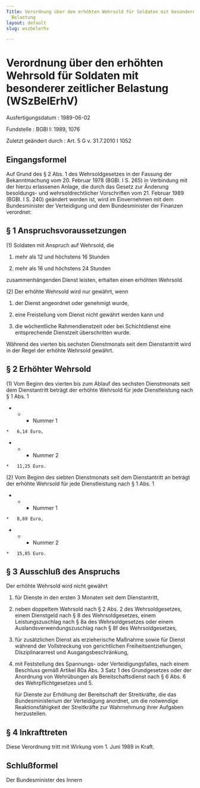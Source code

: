 ```yaml
---
Title: Verordnung über den erhöhten Wehrsold für Soldaten mit besonderer zeitlicher
  Belastung
layout: default
slug: wszbelerhv

---
```


# Verordnung über den erhöhten Wehrsold für Soldaten mit besonderer zeitlicher Belastung (WSzBelErhV)

Ausfertigungsdatum
:   1989-06-02

Fundstelle
:   BGBl I: 1989, 1076

Zuletzt geändert durch
:   Art. 5 G v. 31.7.2010 I 1052


## Eingangsformel

Auf Grund des § 2 Abs. 1 des Wehrsoldgesetzes in der Fassung der
Bekanntmachung vom 20. Februar 1978 (BGBl. I S. 265) in Verbindung mit
der hierzu erlassenen Anlage, die durch das Gesetz zur Änderung
besoldungs- und wehrsoldrechtlicher Vorschriften vom 21. Februar 1989
(BGBl. I S. 240) geändert worden ist, wird im Einvernehmen mit dem
Bundesminister der Verteidigung und dem Bundesminister der Finanzen
verordnet:


## § 1 Anspruchsvoraussetzungen

(1) Soldaten mit Anspruch auf Wehrsold, die

1.  mehr als 12 und höchstens 16 Stunden


2.  mehr als 16 und höchstens 24 Stunden



zusammenhängenden Dienst leisten, erhalten einen erhöhten Wehrsold.

(2) Der erhöhte Wehrsold wird nur gewährt, wenn

1.  der Dienst angeordnet oder genehmigt wurde,


2.  eine Freistellung vom Dienst nicht gewährt werden kann und


3.  die wöchentliche Rahmendienstzeit oder bei Schichtdienst eine
    entsprechende Dienstzeit überschritten wurde.



Während des vierten bis sechsten Dienstmonats seit dem Dienstantritt
wird in der Regel der erhöhte Wehrsold gewährt.


## § 2 Erhöhter Wehrsold

(1) Vom Beginn des vierten bis zum Ablauf des sechsten Dienstmonats
seit dem Dienstantritt beträgt der erhöhte Wehrsold für jede
Dienstleistung nach § 1 Abs. 1

*    *   - Nummer 1

    *   6,14 Euro,


*    *   - Nummer 2

    *   11,25 Euro.




(2) Vom Beginn des siebten Dienstmonats seit dem Dienstantritt an
beträgt der erhöhte Wehrsold für jede Dienstleistung nach § 1 Abs. 1

*    *   - Nummer 1

    *   8,69 Euro,


*    *   - Nummer 2

    *   15,85 Euro.





## § 3 Ausschluß des Anspruchs

Der erhöhte Wehrsold wird nicht gewährt

1.  für Dienste in den ersten 3 Monaten seit dem Dienstantritt,


2.  neben doppeltem Wehrsold nach § 2 Abs. 2 des Wehrsoldgesetzes, einem
    Dienstgeld nach § 8 des Wehrsoldgesetzes, einem Leistungszuschlag nach
    § 8a des Wehrsoldgesetzes oder einem Auslandsverwendungszuschlag nach
    § 8f des Wehrsoldgesetzes,


3.  für zusätzlichen Dienst als erzieherische Maßnahme sowie für Dienst
    während der Vollstreckung von gerichtlichen Freiheitsentziehungen,
    Disziplinararrest und Ausgangsbeschränkung,


4.  mit Feststellung des Spannungs- oder Verteidigungsfalles, nach einem
    Beschluss gemäß Artikel 80a Abs. 3 Satz 1 des Grundgesetzes oder der
    Anordnung von Wehrübungen als Bereitschaftsdienst nach § 6 Abs. 6 des
    Wehrpflichtgesetzes und 5.

    für Dienste zur Erhöhung der Bereitschaft der Streitkräfte, die das
    Bundesministerium der Verteidigung anordnet, um die notwendige
    Reaktionsfähigkeit der Streitkräfte zur Wahrnehmung ihrer Aufgaben
    herzustellen.





## § 4 Inkrafttreten

Diese Verordnung tritt mit Wirkung vom 1. Juni 1989 in Kraft.


## Schlußformel

Der Bundesminister des Innern

